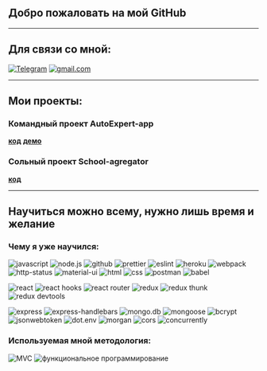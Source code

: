 ## Добро пожаловать на мой GitHub

___

## Для связи со мной:
[![Telegram](https://img.shields.io/badge/Telegram-red?style=social&logo=telegram)](https://t.me/deni_1001)
[![gmail.com](https://img.shields.io/badge/deni.akhmatukaev@gmail.com-red?style=social&logo=gmail)](#)
___
## Мои проекты:
### Командный проект AutoExpert-app

**[код](https://github.com/deni-in/autoexpert-app)**
**[демо](https://autoexpert-app.herokuapp.com/)**

### Сольный проект School-agregator

**[код](https://github.com/deni-in/school-agregator)**

___

## Научиться можно всему, нужно лишь время и желание

### Чему я уже научился:
![javascript](https://img.shields.io/badge/-JAVASCRIPT-32a8a0?style=for-the-badge&logo=javascript&logoColor=)
![node.js](https://img.shields.io/badge/-NODE.JS-32a4a8?style=for-the-badge&logo=NODE.JS&logoColor=white)
![github](https://img.shields.io/badge/-GITHUB-32a4a8?style=for-the-badge&logo=GITHUB&logoColor=)
![prettier](https://img.shields.io/badge/-PRETTIER-3296a8?style=for-the-badge&logo=PRETTIER&logoColor=)
![eslint](https://img.shields.io/badge/-ESLINT-328ea8?style=for-the-badge&logo=ESLINT&logoColor=)
![heroku](https://img.shields.io/badge/-HEROKU-3285a8?style=for-the-badge&logo=HEROKU&logoColor=)
![webpack](https://img.shields.io/badge/-WEBPACK-327fa8?style=for-the-badge&logo=WEBPACK&logoColor=)
![http-status](https://img.shields.io/badge/-HTTP--STATUS-3277a8?style=for-the-badge&logo=&logoColor=)
![material-ui](https://img.shields.io/badge/-MATERIAL--UI-326fa8?style=for-the-badge&logo=-UI&logoColor=)
![html](https://img.shields.io/badge/-HTML5-3269a8?style=for-the-badge&logo=HTML5&logoColor=)
![css](https://img.shields.io/badge/-CSS3-3263a8?style=for-the-badge&logo=CSS3&logoColor=)
![postman](https://img.shields.io/badge/-POSTMAN-325da8?style=for-the-badge&logo=POSTMAN&logoColor=)
![babel](https://img.shields.io/badge/-BABEL-3257a8?style=for-the-badge&logo=BABEL&logoColor=)

![react](https://img.shields.io/badge/-REACT-3253a8?style=for-the-badge&logo=REACT&logoColor=)
![react hooks](https://img.shields.io/badge/-REACT_HOOKS-3250a8?style=for-the-badge&logo=REACT&logoColor=)
![react router](https://img.shields.io/badge/-REACT_ROUTER-324aa8?style=for-the-badge&logo=REACT&logoColor=)
![redux](https://img.shields.io/badge/-REDUX-3246a8?style=for-the-badge&logo=REDUX&logoColor=)
![redux thunk](https://img.shields.io/badge/-REDUX_THUNK-3240a8?style=for-the-badge&logo=REDUX&logoColor=)
![redux devtools](https://img.shields.io/badge/-REDUX_DEVTOOLS-323aa8?style=for-the-badge&logo=REDUX&logoColor=)

![express](https://img.shields.io/badge/-EXPRESS-3234a8?style=for-the-badge&logo=EXPRESS&logoColor=)
![express-handlebars](https://img.shields.io/badge/-EXPRESS--HANDLEBARS-3632a8?style=for-the-badge&logo=&logoColor=fff)
![mongo.db](https://img.shields.io/badge/-MONGO_DB-3a32a8?style=for-the-badge&logo=MONGODB&logoColor=)
![mongoose](https://img.shields.io/badge/-MONGOOSE-4032a8?style=for-the-badge&logo=&logoColor=fff)
![bcrypt](https://img.shields.io/badge/-BCRYPT-4432a8?style=for-the-badge&logo=&logoColor=fff)
![jsonwebtoken](https://img.shields.io/badge/-JSONWEBTOKEN-4432a8?style=for-the-badge&logo=&logoColor=fff)
![dot.env](https://img.shields.io/badge/-DOTENV-4832a8?style=for-the-badge&logo=&logoColor=fff)
![morgan](https://img.shields.io/badge/-MORGAN-4c32a8?style=for-the-badge&logo=&logoColor=fff)
![cors](https://img.shields.io/badge/-CORS-4c32a8?style=for-the-badge&logo=&logoColor=fff)
![concurrently](https://img.shields.io/badge/-CONCURRENTLY-5032a8?style=for-the-badge&logo=&logoColor=)

### Используемая мной методология:

![MVC](https://img.shields.io/badge/-MVC-5332a8?style=for-the-badge)
![функциональное программирование](https://img.shields.io/badge/-функциональное--программирование-5732a8?style=for-the-badge)
